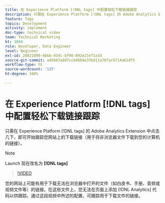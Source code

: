 ```yaml
---
title: 在 Experience Platform [!DNL tags] 中配置轻松下载链接跟踪
description: 只需在 Experience Platform [!DNL tags] 的 Adobe Analytics 扩展中点击几下，即可开始跟踪您网站上的下载链接（用于将非浏览器文件下载到您的计算机的链接）。
feature: Tags
topics: Development
activity: implement
doc-type: technical video
team: Technical Marketing
kt: 1844
role: Developer, Data Engineer
level: Beginner
exl-id: 28822d90-6bbb-43dc-bf98-892e21e71a1d
source-git-commit: a45667a8d7ccb46b9e33bd11a78fac9714a61df5
workflow-type: ht
source-wordcount: '137'
ht-degree: 100%

---
```


# 在 Experience Platform [!DNL tags] 中配置轻松下载链接跟踪

只需在 Experience Platform [!DNL tags] 的 Adobe Analytics Extension 中点击几下，即可开始跟踪您网站上的下载链接（用于将非浏览器文件下载到您的计算机的链接）。

>[!NOTE]
>
> Launch 现在改名为 **[!DNL tags]**

>[!VIDEO](https://video.tv.adobe.com/v/25762/?quality=12&learn=on)

您的网站上可能有用于下载无法在浏览器中打开的文件（如白皮书、手册、音频或视频文件等）的链接。在这些文件上，您无法在页面上添加 [!DNL Analytics] 代码以供跟踪。通过这段视频中所述的配置，可跟踪用于下载文件的链接。
